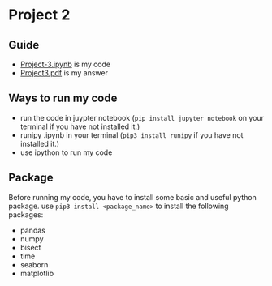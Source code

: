 # Project 2
 
## Guide
  - [Project-3.ipynb](https://github.com/QijunYang1/Fintech-545/blob/main/week03/project3.ipynb) is my code
  - [Project3.pdf](https://github.com/QijunYang1/Fintech-545/blob/main/week03/week3.pdf) is my answer
 ## Ways to run my code
  - run the code in juypter notebook (`pip install jupyter notebook` on your terminal if you have not installed it.)
  - runipy .ipynb in your terminal (`pip3 install runipy` if you have not installed it.)
  - use ipython to run my code
  
## Package
  Before running my code, you have to install some basic and useful python package. 
  use `pip3 install <package_name>` to install the following packages:
  - pandas
  - numpy
  - bisect
  - time
  - seaborn
  - matplotlib
 
